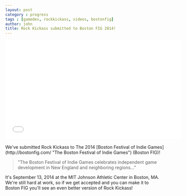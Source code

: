 ```yaml
---
layout: post
category : progress
tags : [gamedev, rockkickass, videos, bostonfig]
author: john
title: Rock Kickass submitted to Boston FIG 2014!
---
```


<iframe width="560" height="315" src="//www.youtube.com/embed/7a75ohTaMbs" frameborder="0"> </iframe>
<br /><br />
We've submitted Rock Kickass to The 2014 [Boston Festival of Indie Games](http://bostonfig.com/ "The Boston Festival of Indie Games") (Boston FIG)!

> "The Boston Festival of Indie Games celebrates independent game development in New England and neighboring regions..."

It's September 13, 2014 at the MIT Johnson Athletic Center in Boston, MA.  We're still hard at work, so if we get accepted and you can make it to Boston FIG you'll see an even better version of Rock Kickass!


